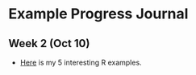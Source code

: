 # Example Progress Journal

## Week 2 (Oct 10)

+ [Here](files/pj-kutukdes.html) is my 5 interesting R examples. 
